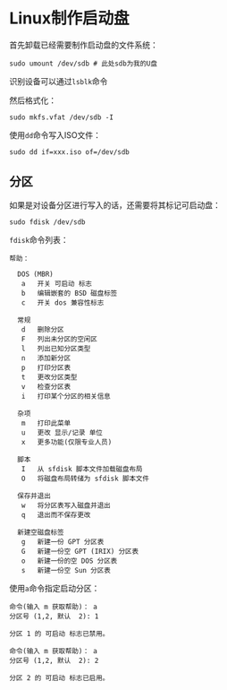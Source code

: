# Linux制作启动盘

首先卸载已经需要制作启动盘的文件系统：

```shell
sudo umount /dev/sdb # 此处sdb为我的U盘
```

识别设备可以通过`lsblk`命令

然后格式化：

```shell
sudo mkfs.vfat /dev/sdb -I
```

使用`dd`命令写入ISO文件：

```shell
sudo dd if=xxx.iso of=/dev/sdb
```

## 分区

如果是对设备分区进行写入的话，还需要将其标记可启动盘：

```shell
sudo fdisk /dev/sdb
```

`fdisk`命令列表：

```shell
帮助：

  DOS (MBR)
   a   开关 可启动 标志
   b   编辑嵌套的 BSD 磁盘标签
   c   开关 dos 兼容性标志

  常规
   d   删除分区
   F   列出未分区的空闲区
   l   列出已知分区类型
   n   添加新分区
   p   打印分区表
   t   更改分区类型
   v   检查分区表
   i   打印某个分区的相关信息

  杂项
   m   打印此菜单
   u   更改 显示/记录 单位
   x   更多功能(仅限专业人员)

  脚本
   I   从 sfdisk 脚本文件加载磁盘布局
   O   将磁盘布局转储为 sfdisk 脚本文件

  保存并退出
   w   将分区表写入磁盘并退出
   q   退出而不保存更改

  新建空磁盘标签
   g   新建一份 GPT 分区表
   G   新建一份空 GPT (IRIX) 分区表
   o   新建一份的空 DOS 分区表
   s   新建一份空 Sun 分区表
```

使用`a`命令指定启动分区：

```shell
命令(输入 m 获取帮助)： a
分区号 (1,2, 默认  2): 1

分区 1 的 可启动 标志已禁用。

命令(输入 m 获取帮助)： a
分区号 (1,2, 默认  2): 2

分区 2 的 可启动 标志已启用。
```


